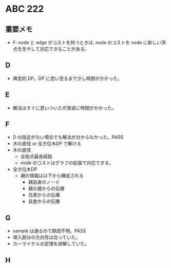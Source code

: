# ABC 222

## 重要メモ

- F: node と edge がコストを持つときは, node のコストを node に新しい頂点を生やして対応できることがある。

## D

- 典型的 DP。DP に思い至るまで少し時間がかかった。

## E

- 解法はすぐに思いついたが実装に時間がかかった。

## F

- D の指定がない場合でも解法が分からなかった。PASS
- 木の直径 or 全方位木DP で解ける
- 木の直径
  - 全始点最長経路
  - node のコストはグラフの拡張で対応できる。
- 全方位木DP
  - 親の情報は以下から構成される
    - 親自身のノード
    - 親の親からの伝播
    - 兄弟からの伝播
    - 自身からの伝播

## G

- sample は通るので原因不明。PASS
- 導入部分の方向性は合っていた。
- カーマイケルの定理を誤解していた。

## H
